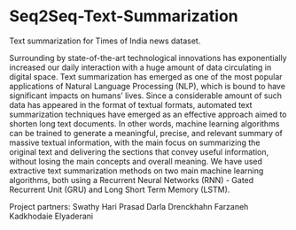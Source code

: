 # Seq2Seq-Text-Summarization
Text summarization for Times of India news dataset.

Surrounding by state-of-the-art technological innovations has exponentially increased our daily interaction with a huge amount of data circulating in digital space. 
Text summarization has emerged as one of the most popular applications of Natural Language Processing (NLP), which is bound to have significant impacts on humans’ lives. 
Since a considerable amount of such data has appeared in the format of textual formats, automated text summarization techniques have emerged as an effective approach aimed to shorten long text documents. 
In other words, machine learning algorithms can be trained to generate a meaningful, precise, and relevant summary of massive textual information, with the main focus on summarizing the original text and delivering the sections that convey useful information, without losing the main concepts and overall meaning.
We have used extractive text summarization methods on two main machine learning algorithms, both using a Recurrent Neural Networks (RNN) - Gated Recurrent Unit (GRU) and Long Short Term Memory (LSTM).

Project partners:
Swathy Hari Prasad
Darla Drenckhahn
Farzaneh Kadkhodaie Elyaderani
